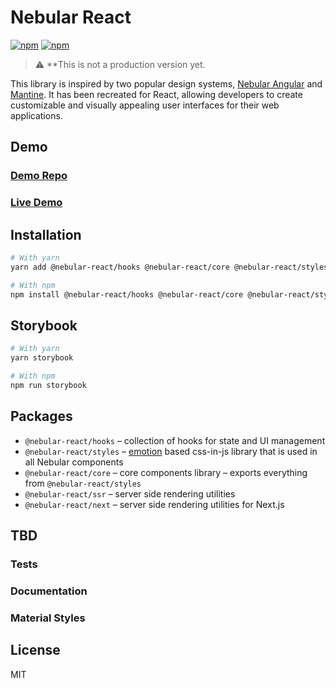 # Nebular React

[![npm](https://img.shields.io/npm/v/@nebular-react/core)](https://www.npmjs.com/package/@nebular-react/core)
[![npm](https://img.shields.io/npm/dm/@nebular-react/hooks)](https://www.npmjs.com/package/@nebular-react/hooks)

> :warning: \*\*This is not a production version yet.

This library is inspired by two popular design systems, [Nebular Angular](https://akveo.github.io/nebular/) and [Mantine](https://mantine.dev/). It has been recreated for React, allowing developers to create customizable and visually appealing user interfaces for their web applications.

## Demo

### [Demo Repo](https://github.com/hirol888/nebular-react-demo)

### [Live Demo](https://nebular-react-demo-vlx2m.ondigitalocean.app/)

## Installation

```bash
# With yarn
yarn add @nebular-react/hooks @nebular-react/core @nebular-react/styles

# With npm
npm install @nebular-react/hooks @nebular-react/core @nebular-react/styles
```

## Storybook

```bash
# With yarn
yarn storybook

# With npm
npm run storybook
```

## Packages

- `@nebular-react/hooks` – collection of hooks for state and UI management
- `@nebular-react/styles` – [emotion](https://emotion.sh/) based css-in-js library that is used in all Nebular components
- `@nebular-react/core` – core components library – exports everything from `@nebular-react/styles`
- `@nebular-react/ssr` – server side rendering utilities
- `@nebular-react/next` – server side rendering utilities for Next.js

## TBD

### Tests

### Documentation

### Material Styles

## License

MIT
